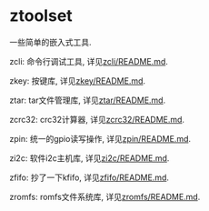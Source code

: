 # ztoolset

一些简单的嵌入式工具.

zcli: 命令行调试工具, 详见[zcli/README.md](zcli/README.md).

zkey: 按键库, 详见[zkey/README.md](zkey/README.md).

ztar: tar文件管理库, 详见[ztar/README.md](ztar/README.md).

zcrc32: crc32计算器, 详见[zcrc32/README.md](zcrc32/README.md).

zpin: 统一的gpio读写操作, 详见[zpin/README.md](zpin/README.md).

zi2c: 软件i2c主机库, 详见[zi2c/README.md](zi2c/README.md).

zfifo: 抄了一下kfifo, 详见[zfifo/README.md](zfifo/README.md).

zromfs: romfs文件系统库, 详见[zromfs/README.md](zromfs/README.md).
